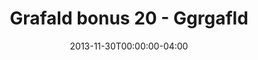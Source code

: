 ---
title: "Grafald bonus 20 - Ggrgafld"
type: "image"
date: 2013-11-30T00:00:00-04:00
draft: false
categories: ["Projects"]
image_path: "../img/2013/bonus_20.png"
alt_text: ""
---